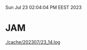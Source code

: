 Sun Jul 23 02:04:04 PM EEST 2023
# JAM
<a href='./cache/202307/23_14.log'>./cache/202307/23_14.log</a>
